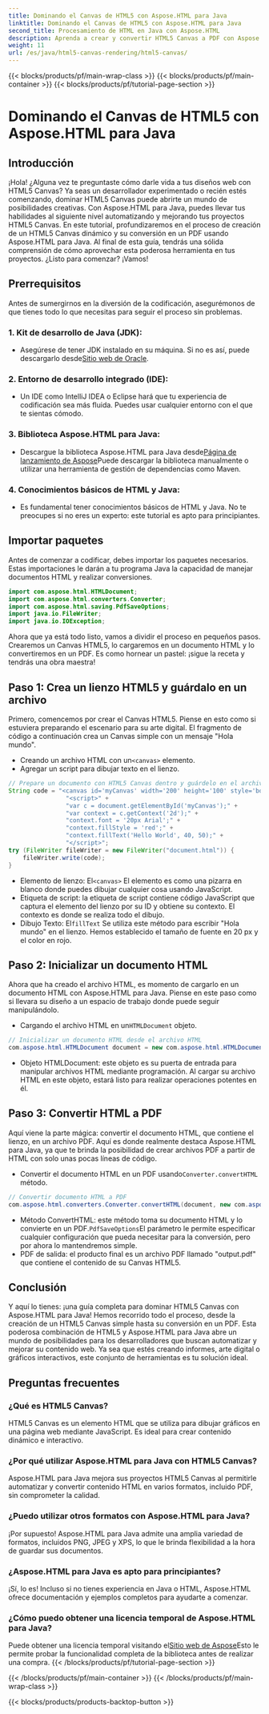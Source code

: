 ```yaml
---
title: Dominando el Canvas de HTML5 con Aspose.HTML para Java
linktitle: Dominando el Canvas de HTML5 con Aspose.HTML para Java
second_title: Procesamiento de HTML en Java con Aspose.HTML
description: Aprenda a crear y convertir HTML5 Canvas a PDF con Aspose.HTML para Java. Esta guía es perfecta para desarrolladores que buscan mejorar sus proyectos web.
weight: 11
url: /es/java/html5-canvas-rendering/html5-canvas/
---
```


{{< blocks/products/pf/main-wrap-class >}}
{{< blocks/products/pf/main-container >}}
{{< blocks/products/pf/tutorial-page-section >}}

# Dominando el Canvas de HTML5 con Aspose.HTML para Java

## Introducción
¡Hola! ¿Alguna vez te preguntaste cómo darle vida a tus diseños web con HTML5 Canvas? Ya seas un desarrollador experimentado o recién estés comenzando, dominar HTML5 Canvas puede abrirte un mundo de posibilidades creativas. Con Aspose.HTML para Java, puedes llevar tus habilidades al siguiente nivel automatizando y mejorando tus proyectos HTML5 Canvas. En este tutorial, profundizaremos en el proceso de creación de un HTML5 Canvas dinámico y su conversión en un PDF usando Aspose.HTML para Java. Al final de esta guía, tendrás una sólida comprensión de cómo aprovechar esta poderosa herramienta en tus proyectos. ¿Listo para comenzar? ¡Vamos!
## Prerrequisitos
Antes de sumergirnos en la diversión de la codificación, asegurémonos de que tienes todo lo que necesitas para seguir el proceso sin problemas.
### 1. Kit de desarrollo de Java (JDK):
   -  Asegúrese de tener JDK instalado en su máquina. Si no es así, puede descargarlo desde[Sitio web de Oracle](https://www.oracle.com/java/technologies/javase-jdk11-downloads.html).
### 2. Entorno de desarrollo integrado (IDE):
   - Un IDE como IntelliJ IDEA o Eclipse hará que tu experiencia de codificación sea más fluida. Puedes usar cualquier entorno con el que te sientas cómodo.
### 3. Biblioteca Aspose.HTML para Java:
   -  Descargue la biblioteca Aspose.HTML para Java desde[Página de lanzamiento de Aspose](https://releases.aspose.com/html/java/)Puede descargar la biblioteca manualmente o utilizar una herramienta de gestión de dependencias como Maven.
### 4. Conocimientos básicos de HTML y Java:
   - Es fundamental tener conocimientos básicos de HTML y Java. No te preocupes si no eres un experto: este tutorial es apto para principiantes.
## Importar paquetes
Antes de comenzar a codificar, debes importar los paquetes necesarios. Estas importaciones le darán a tu programa Java la capacidad de manejar documentos HTML y realizar conversiones.
```java
import com.aspose.html.HTMLDocument;
import com.aspose.html.converters.Converter;
import com.aspose.html.saving.PdfSaveOptions;
import java.io.FileWriter;
import java.io.IOException;
```
Ahora que ya está todo listo, vamos a dividir el proceso en pequeños pasos. Crearemos un Canvas HTML5, lo cargaremos en un documento HTML y lo convertiremos en un PDF. Es como hornear un pastel: ¡sigue la receta y tendrás una obra maestra!
## Paso 1: Crea un lienzo HTML5 y guárdalo en un archivo
Primero, comencemos por crear el Canvas HTML5. Piense en esto como si estuviera preparando el escenario para su arte digital. El fragmento de código a continuación crea un Canvas simple con un mensaje "Hola mundo".

-  Creando un archivo HTML con un`<canvas>` elemento.
- Agregar un script para dibujar texto en el lienzo.
```java
// Prepare un documento con HTML5 Canvas dentro y guárdelo en el archivo 'document.html'
String code = "<canvas id='myCanvas' width='200' height='100' style='border:1px solid #d3d3d3;'></canvas>" +
				"<script>" +
				"var c = document.getElementById('myCanvas');" +
				"var context = c.getContext('2d');" +
				"context.font = '20px Arial';" +
				"context.fillStyle = 'red';" +
				"context.fillText('Hello World', 40, 50);" +
				"</script>";
try (FileWriter fileWriter = new FileWriter("document.html")) {
    fileWriter.write(code);
}
```

-  Elemento de lienzo: El`<canvas>` El elemento es como una pizarra en blanco donde puedes dibujar cualquier cosa usando JavaScript.
- Etiqueta de script: la etiqueta de script contiene código JavaScript que captura el elemento del lienzo por su ID y obtiene su contexto. El contexto es donde se realiza todo el dibujo.
-  Dibujo Texto: El`fillText` Se utiliza este método para escribir "Hola mundo" en el lienzo. Hemos establecido el tamaño de fuente en 20 px y el color en rojo.
## Paso 2: Inicializar un documento HTML
Ahora que ha creado el archivo HTML, es momento de cargarlo en un documento HTML con Aspose.HTML para Java. Piense en este paso como si llevara su diseño a un espacio de trabajo donde puede seguir manipulándolo.

-  Cargando el archivo HTML en un`HTMLDocument` objeto.
```java
// Inicializar un documento HTML desde el archivo HTML
com.aspose.html.HTMLDocument document = new com.aspose.html.HTMLDocument("document.html");
```

- Objeto HTMLDocument: este objeto es su puerta de entrada para manipular archivos HTML mediante programación. Al cargar su archivo HTML en este objeto, estará listo para realizar operaciones potentes en él.
## Paso 3: Convertir HTML a PDF
Aquí viene la parte mágica: convertir el documento HTML, que contiene el lienzo, en un archivo PDF. Aquí es donde realmente destaca Aspose.HTML para Java, ya que te brinda la posibilidad de crear archivos PDF a partir de HTML con solo unas pocas líneas de código.

-  Convertir el documento HTML en un PDF usando`Converter.convertHTML` método.
```java
// Convertir documento HTML a PDF
com.aspose.html.converters.Converter.convertHTML(document, new com.aspose.html.saving.PdfSaveOptions(), "output.pdf");
```

-  Método ConvertHTML: este método toma su documento HTML y lo convierte en un PDF.`PdfSaveOptions`El parámetro le permite especificar cualquier configuración que pueda necesitar para la conversión, pero por ahora lo mantendremos simple.
- PDF de salida: el producto final es un archivo PDF llamado "output.pdf" que contiene el contenido de su Canvas HTML5.

## Conclusión
Y aquí lo tienes: ¡una guía completa para dominar HTML5 Canvas con Aspose.HTML para Java! Hemos recorrido todo el proceso, desde la creación de un HTML5 Canvas simple hasta su conversión en un PDF. Esta poderosa combinación de HTML5 y Aspose.HTML para Java abre un mundo de posibilidades para los desarrolladores que buscan automatizar y mejorar su contenido web. Ya sea que estés creando informes, arte digital o gráficos interactivos, este conjunto de herramientas es tu solución ideal.
## Preguntas frecuentes
### ¿Qué es HTML5 Canvas?
HTML5 Canvas es un elemento HTML que se utiliza para dibujar gráficos en una página web mediante JavaScript. Es ideal para crear contenido dinámico e interactivo.
### ¿Por qué utilizar Aspose.HTML para Java con HTML5 Canvas?
Aspose.HTML para Java mejora sus proyectos HTML5 Canvas al permitirle automatizar y convertir contenido HTML en varios formatos, incluido PDF, sin comprometer la calidad.
### ¿Puedo utilizar otros formatos con Aspose.HTML para Java?
¡Por supuesto! Aspose.HTML para Java admite una amplia variedad de formatos, incluidos PNG, JPEG y XPS, lo que le brinda flexibilidad a la hora de guardar sus documentos.
### ¿Aspose.HTML para Java es apto para principiantes?
¡Sí, lo es! Incluso si no tienes experiencia en Java o HTML, Aspose.HTML ofrece documentación y ejemplos completos para ayudarte a comenzar.
### ¿Cómo puedo obtener una licencia temporal de Aspose.HTML para Java?
 Puede obtener una licencia temporal visitando el[Sitio web de Aspose](https://purchase.aspose.com/temporary-license/)Esto le permite probar la funcionalidad completa de la biblioteca antes de realizar una compra.
{{< /blocks/products/pf/tutorial-page-section >}}

{{< /blocks/products/pf/main-container >}}
{{< /blocks/products/pf/main-wrap-class >}}

{{< blocks/products/products-backtop-button >}}
